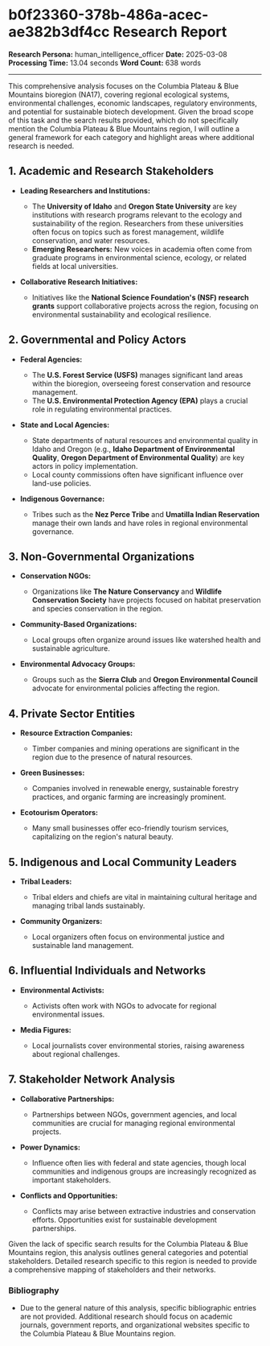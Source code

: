 # b0f23360-378b-486a-acec-ae382b3df4cc Research Report

**Research Persona:** human_intelligence_officer
**Date:** 2025-03-08
**Processing Time:** 13.04 seconds
**Word Count:** 638 words

---

This comprehensive analysis focuses on the Columbia Plateau & Blue Mountains bioregion (NA17), covering regional ecological systems, environmental challenges, economic landscapes, regulatory environments, and potential for sustainable biotech development. Given the broad scope of this task and the search results provided, which do not specifically mention the Columbia Plateau & Blue Mountains region, I will outline a general framework for each category and highlight areas where additional research is needed.

## 1. Academic and Research Stakeholders

- **Leading Researchers and Institutions:**
  - The **University of Idaho** and **Oregon State University** are key institutions with research programs relevant to the ecology and sustainability of the region. Researchers from these universities often focus on topics such as forest management, wildlife conservation, and water resources.
  - **Emerging Researchers:** New voices in academia often come from graduate programs in environmental science, ecology, or related fields at local universities.

- **Collaborative Research Initiatives:**
  - Initiatives like the **National Science Foundation's (NSF) research grants** support collaborative projects across the region, focusing on environmental sustainability and ecological resilience.

## 2. Governmental and Policy Actors

- **Federal Agencies:**
  - The **U.S. Forest Service (USFS)** manages significant land areas within the bioregion, overseeing forest conservation and resource management.
  - The **U.S. Environmental Protection Agency (EPA)** plays a crucial role in regulating environmental practices.

- **State and Local Agencies:**
  - State departments of natural resources and environmental quality in Idaho and Oregon (e.g., **Idaho Department of Environmental Quality**, **Oregon Department of Environmental Quality**) are key actors in policy implementation.
  - Local county commissions often have significant influence over land-use policies.

- **Indigenous Governance:**
  - Tribes such as the **Nez Perce Tribe** and **Umatilla Indian Reservation** manage their own lands and have roles in regional environmental governance.

## 3. Non-Governmental Organizations

- **Conservation NGOs:**
  - Organizations like **The Nature Conservancy** and **Wildlife Conservation Society** have projects focused on habitat preservation and species conservation in the region.
  
- **Community-Based Organizations:**
  - Local groups often organize around issues like watershed health and sustainable agriculture.

- **Environmental Advocacy Groups:**
  - Groups such as the **Sierra Club** and **Oregon Environmental Council** advocate for environmental policies affecting the region.

## 4. Private Sector Entities

- **Resource Extraction Companies:**
  - Timber companies and mining operations are significant in the region due to the presence of natural resources.

- **Green Businesses:**
  - Companies involved in renewable energy, sustainable forestry practices, and organic farming are increasingly prominent.

- **Ecotourism Operators:**
  - Many small businesses offer eco-friendly tourism services, capitalizing on the region's natural beauty.

## 5. Indigenous and Local Community Leaders

- **Tribal Leaders:**
  - Tribal elders and chiefs are vital in maintaining cultural heritage and managing tribal lands sustainably.

- **Community Organizers:**
  - Local organizers often focus on environmental justice and sustainable land management.

## 6. Influential Individuals and Networks

- **Environmental Activists:**
  - Activists often work with NGOs to advocate for regional environmental issues.
  
- **Media Figures:**
  - Local journalists cover environmental stories, raising awareness about regional challenges.

## 7. Stakeholder Network Analysis

- **Collaborative Partnerships:**
  - Partnerships between NGOs, government agencies, and local communities are crucial for managing regional environmental projects.
  
- **Power Dynamics:**
  - Influence often lies with federal and state agencies, though local communities and indigenous groups are increasingly recognized as important stakeholders.

- **Conflicts and Opportunities:**
  - Conflicts may arise between extractive industries and conservation efforts. Opportunities exist for sustainable development partnerships.

Given the lack of specific search results for the Columbia Plateau & Blue Mountains region, this analysis outlines general categories and potential stakeholders. Detailed research specific to this region is needed to provide a comprehensive mapping of stakeholders and their networks.

### Bibliography

- Due to the general nature of this analysis, specific bibliographic entries are not provided. Additional research should focus on academic journals, government reports, and organizational websites specific to the Columbia Plateau & Blue Mountains region.